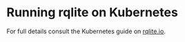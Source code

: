 # Running rqlite on Kubernetes

For full details consult the Kubernetes guide on [rqlite.io](https://rqlite.io/docs/guides/kubernetes/).
